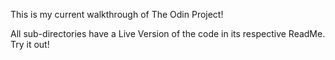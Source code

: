 This is my current walkthrough of The Odin Project!

All sub-directories have a Live Version of the code in its respective ReadMe. Try it out!
